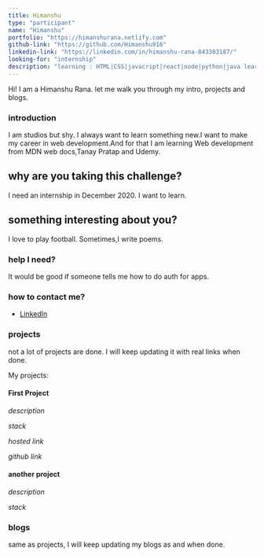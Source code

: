 ```yaml
---
title: Himanshu
type: "participant"
name: "Himanshu"
portfolio: "https://himanshurana.netlify.com"
github-link: "https://github.com/Himanshu916"
linkedin-link: "https://linkedin.com/in/himanshu-rana-843383187/"
looking-for: "internship"
description: "learning : HTML|CSS|javacript|react|node|python|java learned : c|data structures and algorithms"
---
```


Hi! I am a Himanshu Rana. let me walk you through my intro, projects and blogs.

### introduction

I am studios but shy. I always want to learn something new.I want to make my career in web development.And for that I am learning Web development from MDN web docs,Tanay Pratap and Udemy.

## why are you taking this challenge?

I need an internship in December 2020.
I want to learn.

## something interesting about you?

I love to play football.
Sometimes,I write poems.

### help I need?

It would be good if someone tells me how to do auth for apps.

### how to contact me?

- [LinkedIn](https://linkedin.com/in/himanshu-rana-843383187/)

### projects

not a lot of projects are done. I will keep updating it with real links when done.

My projects:

#### First Project

_description_ 

_stack_ 

_hosted link_ 

_github link_ 

#### another project

_description_

_stack_

### blogs

same as projects, I will keep updating my blogs as and when done.


